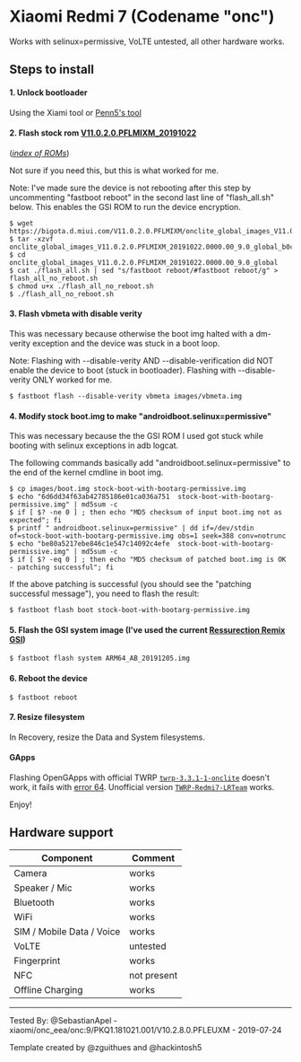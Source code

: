 # Xiaomi Redmi 7 (Codename "onc")

Works with selinux=permissive, VoLTE untested, all other hardware works.

## Steps to install

#### 1. Unlock bootloader
Using the Xiami tool or [Penn5's tool](https://github.com/penn5/miunlock)

#### 2. Flash stock rom [V11.0.2.0.PFLMIXM_20191022](https://bigota.d.miui.com/V11.0.2.0.PFLMIXM/onclite_global_images_V11.0.2.0.PFLMIXM_20191022.0000.00_9.0_global_b0cd3cab92.tgz)
([_index of ROMs_](https://mirom.ezbox.idv.tw/en/phone/onclite/))

Not sure if you need this, but this is what worked for me.

Note: I've made sure the device is not rebooting after this step by uncommenting "fastboot reboot"
in the second last line of "flash_all.sh" below. This enables the GSI ROM to run the device encryption.

```
$ wget https://bigota.d.miui.com/V11.0.2.0.PFLMIXM/onclite_global_images_V11.0.2.0.PFLMIXM_20191022.0000.00_9.0_global_b0cd3cab92.tgz
$ tar -xzvf onclite_global_images_V11.0.2.0.PFLMIXM_20191022.0000.00_9.0_global_b0cd3cab92.tgz
$ cd onclite_global_images_V11.0.2.0.PFLMIXM_20191022.0000.00_9.0_global
$ cat ./flash_all.sh | sed "s/fastboot reboot/#fastboot reboot/g" > flash_all_no_reboot.sh
$ chmod u+x ./flash_all_no_reboot.sh
$ ./flash_all_no_reboot.sh
```

#### 3. Flash vbmeta with disable verity

This was necessary because otherwise the boot img halted with a dm-verity exception and the
device was stuck in a boot loop.

Note: Flashing with --disable-verity AND --disable-verification did NOT enable
the device to boot (stuck in bootloader). Flashing with --disable-verity ONLY worked for me.

```
$ fastboot flash --disable-verity vbmeta images/vbmeta.img
```

#### 4. Modify stock boot.img to make "androidboot.selinux=permissive"

This was necessary because the the GSI ROM I used got stuck while booting with
selinux exceptions in adb logcat.

The following commands basically add "androidboot.selinux=permissive" to the
end of the kernel cmdline in boot img.

```
$ cp images/boot.img stock-boot-with-bootarg-permissive.img
$ echo "6d6dd34f63ab42785186e01ca036a751  stock-boot-with-bootarg-permissive.img" | md5sum -c
$ if [ $? -ne 0 ] ; then echo "MD5 checksum of input boot.img not as expected"; fi
$ printf " androidboot.selinux=permissive" | dd if=/dev/stdin of=stock-boot-with-bootarg-permissive.img obs=1 seek=388 conv=notrunc
$ echo "be80a5217ebe846c1e547c14092c4efe  stock-boot-with-bootarg-permissive.img" | md5sum -c
$ if [ $? -eq 0 ] ; then echo "MD5 checksum of patched boot.img is OK - patching successful"; fi
```

If the above patching is successful (you should see the "patching successful message"), you need to flash the result:
```
$ fastboot flash boot stock-boot-with-bootarg-permissive.img
```

#### 5. Flash the GSI system image (I've used the current [Ressurection Remix GSI](https://get.resurrectionremix.com/gsi/ARM64_AB_20191205.img))
```
$ fastboot flash system ARM64_AB_20191205.img
```

#### 6. Reboot the device
```
$ fastboot reboot
```

#### 7. Resize filesystem
In Recovery, resize the Data and System filesystems.

#### GApps
Flashing OpenGApps with official TWRP [`twrp-3.3.1-1-onclite`](https://eu.dl.twrp.me/onclite/twrp-3.3.1-1-onclite.img) doesn't work, it fails with [error 64](https://github.com/TeamWin/Team-Win-Recovery-Project/issues/1070).
Unofficial version [`TWRP-Redmi7-LRTeam`](https://miui.blog/redmi-7/twrp-flasher-tool-redmi-7/) works. 

Enjoy!

## Hardware support

| Component                 |      Comment                                              |
|---------------------------|-----------------------------------------------------------|
| Camera                    | works                                                    |
| Speaker / Mic             | works                                                    |
| Bluetooth                 | works                                                    |
| WiFi                      | works                                                    |
| SIM / Mobile Data / Voice | works                                                    |
| VoLTE                     | untested                                                    |
| Fingerprint               | works                                                    |
| NFC                       | not present                                                    |
| Offline Charging          | works                                                    |
---

Tested By: @SebastianApel - xiaomi/onc_eea/onc:9/PKQ1.181021.001/V10.2.8.0.PFLEUXM - 2019-07-24

Template created by @zguithues and @hackintosh5